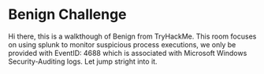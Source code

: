 # Benign Challenge 
Hi there, this is a walkthough of Benign from TryHackMe. This room focuses on using splunk to monitor suspicious process executions, we only be provided with EventID: 4688 which is associated with Microsoft Windows Security-Auditing logs. Let jump stright into it.


